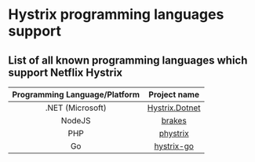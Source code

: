 # Hystrix programming languages support

## List of all known programming languages which support Netflix Hystrix

|Programming Language/Platform|Project name|
|:-------------:|:-------------:|
|.NET (Microsoft) |[Hystrix.Dotnet](https://github.com/Travix-International/Hystrix.Dotnet)|
|NodeJS|[brakes](https://github.com/awolden/brakes)|
|PHP|[phystrix](https://github.com/upwork/phystrix)|
|Go|[hystrix-go](https://github.com/afex/hystrix-go)|
